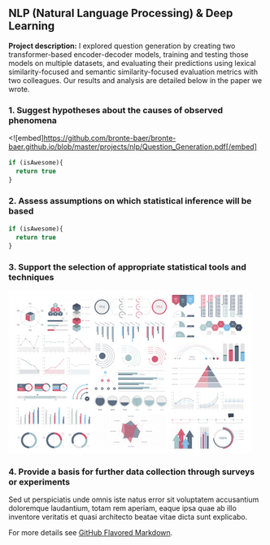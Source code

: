## NLP (Natural Language Processing) & Deep Learning

**Project description:** I explored question generation by creating two transformer-based encoder-decoder models, training and testing those models on multiple datasets, and evaluating their predictions using lexical similarity-focused and semantic similarity-focused evaluation metrics with two colleagues. Our results and analysis are detailed below in the paper we wrote.


### 1. Suggest hypotheses about the causes of observed phenomena

<![embed]https://github.com/bronte-baer/bronte-baer.github.io/blob/master/projects/nlp/Question_Generation.pdf[/embed]


<object data="{{ site.url }}{{ site.baseurl }}../projects/nlp/Question_Generation.pdf" width="1000" height="1000" type="application/pdf"></object>




```javascript
if (isAwesome){
  return true
}
```

### 2. Assess assumptions on which statistical inference will be based

```javascript
if (isAwesome){
  return true
}
```

### 3. Support the selection of appropriate statistical tools and techniques

<img src="images/dummy_thumbnail.jpg?raw=true"/>

### 4. Provide a basis for further data collection through surveys or experiments

Sed ut perspiciatis unde omnis iste natus error sit voluptatem accusantium doloremque laudantium, totam rem aperiam, eaque ipsa quae ab illo inventore veritatis et quasi architecto beatae vitae dicta sunt explicabo. 

For more details see [GitHub Flavored Markdown](https://guides.github.com/features/mastering-markdown/).
